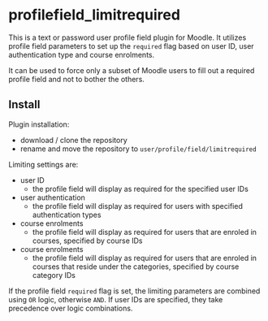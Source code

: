# profilefield_limitrequired

This is a text or password user profile field plugin for Moodle. It utilizes profile field parameters to set up the `required` flag based on user ID, user authentication type and course enrolments.

It can be used to force only a subset of Moodle users to fill out a required profile field and not to bother the others.

## Install

Plugin installation:
- download / clone the repository
- rename and move the repository to `user/profile/field/limitrequired`

Limiting settings are:
- user ID
  - the profile field will display as required for the specified user IDs
- user authentication
  - the profile field will display as required for users with specified authentication types
- course enrolments
  - the profile field will display as required for users that are enroled in courses, specified by course IDs
- course enrolments
  - the profile field will display as required for users that are enroled in courses that reside under the categories, specified by course category IDs

If the profile field `required` flag is set, the limiting parameters are combined using `OR` logic, otherwise `AND`.
If user IDs are specified, they take precedence over logic combinations.

